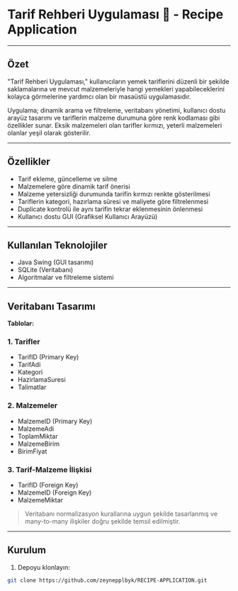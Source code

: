 # Tarif Rehberi Uygulaması 🍲 - Recipe Application


---

## Özet
"Tarif Rehberi Uygulaması," kullanıcıların yemek tariflerini düzenli bir şekilde saklamalarına ve mevcut malzemeleriyle hangi yemekleri yapabileceklerini kolayca görmelerine yardımcı olan bir masaüstü uygulamasıdır.  

Uygulama; dinamik arama ve filtreleme, veritabanı yönetimi, kullanıcı dostu arayüz tasarımı ve tariflerin malzeme durumuna göre renk kodlaması gibi özellikler sunar. Eksik malzemeleri olan tarifler kırmızı, yeterli malzemeleri olanlar yeşil olarak gösterilir.  

---

## Özellikler
- Tarif ekleme, güncelleme ve silme  
- Malzemelere göre dinamik tarif önerisi  
- Malzeme yetersizliği durumunda tarifin kırmızı renkte gösterilmesi  
- Tariflerin kategori, hazırlama süresi ve maliyete göre filtrelenmesi  
- Duplicate kontrolü ile aynı tarifin tekrar eklenmesinin önlenmesi  
- Kullanıcı dostu GUI (Grafiksel Kullanıcı Arayüzü)  

---

## Kullanılan Teknolojiler
- Java Swing (GUI tasarımı)  
- SQLite (Veritabanı)  
- Algoritmalar ve filtreleme sistemi  

---

## Veritabanı Tasarımı

**Tablolar:**

### 1. Tarifler
- TarifID (Primary Key)  
- TarifAdi  
- Kategori  
- HazirlamaSuresi  
- Talimatlar  

### 2. Malzemeler
- MalzemeID (Primary Key)  
- MalzemeAdi  
- ToplamMiktar  
- MalzemeBirim  
- BirimFiyat  

### 3. Tarif-Malzeme İlişkisi
- TarifID (Foreign Key)  
- MalzemeID (Foreign Key)  
- MalzemeMiktar  

> Veritabanı normalizasyon kurallarına uygun şekilde tasarlanmış ve many-to-many ilişkiler doğru şekilde temsil edilmiştir.  

---

## Kurulum
1. Depoyu klonlayın:  
```bash
git clone https://github.com/zeynepplbyk/RECIPE-APPLICATION.git
